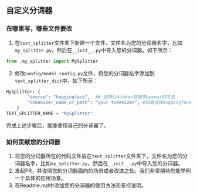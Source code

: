 ## 自定义分词器

### 在哪里写，哪些文件要改
1. 在```text_splitter```文件夹下新建一个文件，文件名为您的分词器名字，比如`my_splitter.py`，然后在`__init__.py`中导入您的分词器，如下所示：
```python
from .my_splitter import MySplitter
```
2. 修改```config/model_config.py```文件，将您的分词器名字添加到```text_splitter_dict```中，如下所示：
```python
MySplitter: {
        "source": "huggingface",  ## 选择tiktoken则使用openai的方法
        "tokenizer_name_or_path": "your tokenizer", #如果选择huggingface则使用huggingface的方法，部分tokenizer需要从Huggingface下载
    }
TEXT_SPLITTER_NAME = "MySplitter"
```
完成上述步骤后，就能使用自己的分词器了。

### 如何贡献您的分词器
1. 将您的分词器所在的代码文件放在```text_splitter```文件夹下，文件名为您的分词器名字，比如`my_splitter.py`，然后在`__init__.py`中导入您的分词器。
2. 发起PR，并说明您的分词器面向的场景或者改进之处。我们非常期待您能举例一个具体的应用场景。
3. 在Readme.md中添加您的分词器的使用方法和支持说明。
